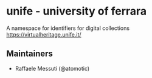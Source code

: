 # unife - university of ferrara

A namespace for identifiers for digital collections https://virtualheritage.unife.it/

## Maintainers
- Raffaele Messuti (@atomotic)

